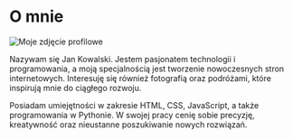 <!DOCTYPE html>
<html lang="pl">
<head>
  <meta charset="UTF-8">
  <meta name="viewport" content="width=device-width, initial-scale=1">

  <style>
 
  </style>
</head>
<body>
  <div class="about-container">
    <h1>O mnie</h1>
    <div class="about-content">
      <!-- Dodaj swoje zdjęcie profilowe -->
      <img src="profilowe.jpg" alt="Moje zdjęcie profilowe" class="profile-img">
      <div class="bio">
        <p>Nazywam się Jan Kowalski. Jestem pasjonatem technologii i programowania, a moją specjalnością jest tworzenie nowoczesnych stron internetowych. Interesuję się również fotografią oraz podróżami, które inspirują mnie do ciągłego rozwoju.</p>
        <p>Posiadam umiejętności w zakresie HTML, CSS, JavaScript, a także programowania w Pythonie. W swojej pracy cenię sobie precyzję, kreatywność oraz nieustanne poszukiwanie nowych rozwiązań.</p>
      </div>
    </div>
  </div>
</body>
</html>
